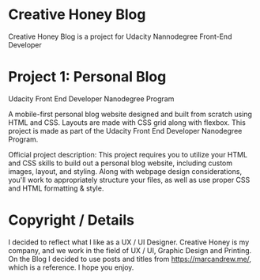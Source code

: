 # Creative Honey Blog

Creative Honey Blog is a project for Udacity Nannodegree Front-End Developer

# Project 1: Personal Blog

Udacity Front End Developer Nanodegree Program

A mobile-first personal blog website designed and built from scratch using HTML and CSS. Layouts are made with CSS grid along with flexbox. This project is made as part of the Udacity Front End Developer Nanodegree Program.

Official project description: This project requires you to utilize your HTML and CSS skills to build out a personal blog website, including custom images, layout, and styling. Along with webpage design considerations, you'll work to appropriately structure your files, as well as use proper CSS and HTML formatting & style.

# Copyright / Details
I decided to reflect what I like as a UX / UI Designer. Creative Honey is my company, and we work in the field of UX / UI, Graphic Design and Printing. On the Blog I decided to use posts and titles from https://marcandrew.me/, which is a reference. I hope you enjoy.
